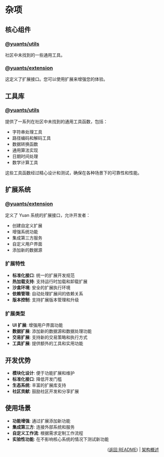 # 杂项

## 核心组件

### [@yuants/utils](./packages/@yuants-utils.md)

社区中未找到的一些通用工具。

### [@yuants/extension](./packages/@yuants-extension.md)

这定义了扩展接口。您可以使用扩展来增强您的体验。

## 工具库

### [@yuants/utils](./packages/@yuants-utils.md)

提供了一系列在社区中未找到的通用工具函数，包括：

- 字符串处理工具
- 路径编码和解码工具
- 数据转换函数
- 通用算法实现
- 日期时间处理
- 数学计算工具

这些工具函数经过精心设计和测试，确保在各种场景下的可靠性和性能。

## 扩展系统

### [@yuants/extension](./packages/@yuants-extension.md)

定义了 Yuan 系统的扩展接口，允许开发者：

- 创建自定义扩展
- 增强系统功能
- 集成第三方服务
- 自定义用户界面
- 添加新的数据源

### 扩展特性

- **标准化接口**: 统一的扩展开发规范
- **热加载支持**: 支持运行时加载和卸载扩展
- **沙盒环境**: 安全的扩展执行环境
- **依赖管理**: 自动处理扩展间的依赖关系
- **版本控制**: 支持扩展版本管理和升级

### 扩展类型

- **UI 扩展**: 增强用户界面功能
- **数据扩展**: 添加新的数据源和数据处理功能
- **交易扩展**: 支持新的交易策略和执行方式
- **工具扩展**: 提供额外的工具和实用功能

## 开发优势

- **模块化设计**: 便于功能扩展和维护
- **标准化接口**: 降低开发门槛
- **生态系统**: 丰富的扩展库支持
- **社区贡献**: 鼓励社区开发和分享扩展

## 使用场景

- **功能增强**: 通过扩展添加新功能
- **集成第三方**: 连接外部系统和服务
- **自定义工作流**: 根据需求定制工作流程
- **实验性功能**: 在不影响核心系统的情况下测试新功能

<p align="right">(<a href="../../README.md">返回 README</a>) | <a href="architecture-overview.md">架构概述</a></p>
